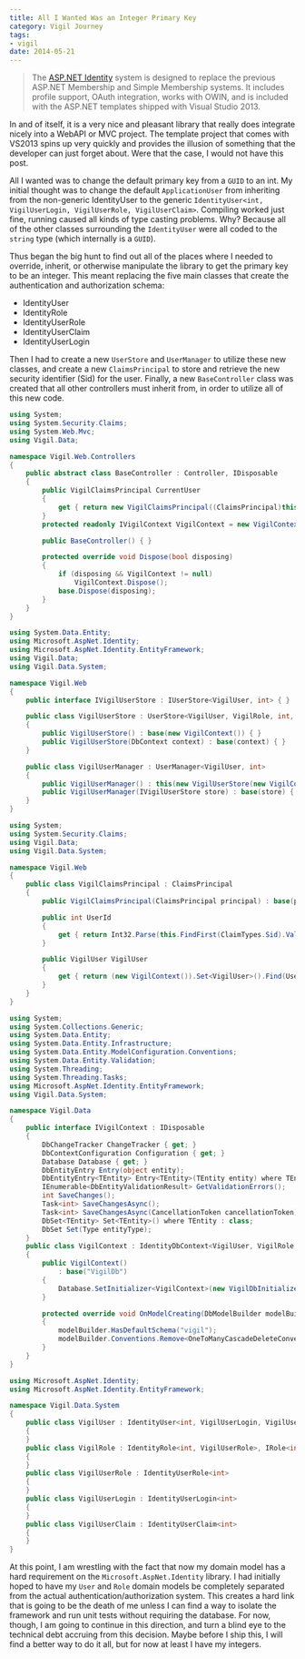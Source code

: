 ```yaml
---
title: All I Wanted Was an Integer Primary Key
category: Vigil Journey
tags:
- vigil
date: 2014-05-21
---
```


> The [ASP.NET Identity](http://www.asp.net/identity) system is designed to replace the previous ASP.NET Membership and Simple Membership systems. It includes profile support, OAuth integration, works with OWIN, and is included with the ASP.NET templates shipped with Visual Studio 2013.

In and of itself, it is a very nice and pleasant library that really does integrate nicely into a WebAPI or MVC project.  The template project that comes with VS2013 spins up very quickly and provides the illusion of something that the developer can just forget about.  Were that the case, I would not have this post.

All I wanted was to change the default primary key from a `GUID` to an int.  My initial thought was to change the default `ApplicationUser` from inheriting from the non-generic IdentityUser to the generic `IdentityUser<int, VigilUserLogin, VigilUserRole, VigilUserClaim>`.  Compiling worked just fine, running caused all kinds of type casting problems.  Why?  Because all of the other classes surrounding the `IdentityUser` were all coded to the `string` type (which internally is a `GUID`).


Thus began the big hunt to find out all of the places where I needed to override, inherit, or otherwise manipulate the library to get the primary key to be an integer. This meant replacing the five main classes that create the authentication and authorization schema:

- IdentityUser
- IdentityRole
- IdentityUserRole
- IdentityUserClaim
- IdentityUserLogin

Then I had to create a new `UserStore` and `UserManager` to utilize these new classes, and create a new `ClaimsPrincipal` to store and retrieve the new security identifier (Sid) for the user. Finally, a new `BaseController` class was created that all other controllers must inherit from, in order to utilize all of this new code.

```csharp
using System;
using System.Security.Claims;
using System.Web.Mvc;
using Vigil.Data;

namespace Vigil.Web.Controllers
{
    public abstract class BaseController : Controller, IDisposable
    {
        public VigilClaimsPrincipal CurrentUser
        {
            get { return new VigilClaimsPrincipal((ClaimsPrincipal)this.User); }
        }
        protected readonly IVigilContext VigilContext = new VigilContext();

        public BaseController() { }

        protected override void Dispose(bool disposing)
        {
            if (disposing && VigilContext != null)
                VigilContext.Dispose();
            base.Dispose(disposing);
        }
    }
}
```

```csharp
using System.Data.Entity;
using Microsoft.AspNet.Identity;
using Microsoft.AspNet.Identity.EntityFramework;
using Vigil.Data;
using Vigil.Data.System;

namespace Vigil.Web
{
    public interface IVigilUserStore : IUserStore<VigilUser, int> { }

    public class VigilUserStore : UserStore<VigilUser, VigilRole, int, VigilUserLogin, VigilUserRole, VigilUserClaim>, IVigilUserStore
    {
        public VigilUserStore() : base(new VigilContext()) { }
        public VigilUserStore(DbContext context) : base(context) { }
    }

    public class VigilUserManager : UserManager<VigilUser, int>
    {
        public VigilUserManager() : this(new VigilUserStore(new VigilContext())) { }
        public VigilUserManager(IVigilUserStore store) : base(store) { }
    }
}
```

```csharp
using System;
using System.Security.Claims;
using Vigil.Data;
using Vigil.Data.System;

namespace Vigil.Web
{
    public class VigilClaimsPrincipal : ClaimsPrincipal
    {
        public VigilClaimsPrincipal(ClaimsPrincipal principal) : base(principal) { }

        public int UserId
        {
            get { return Int32.Parse(this.FindFirst(ClaimTypes.Sid).Value); }
        }

        public VigilUser VigilUser
        {
            get { return (new VigilContext()).Set<VigilUser>().Find(UserId); }
        }
    }
}
```

```csharp
using System;
using System.Collections.Generic;
using System.Data.Entity;
using System.Data.Entity.Infrastructure;
using System.Data.Entity.ModelConfiguration.Conventions;
using System.Data.Entity.Validation;
using System.Threading;
using System.Threading.Tasks;
using Microsoft.AspNet.Identity.EntityFramework;
using Vigil.Data.System;

namespace Vigil.Data
{
    public interface IVigilContext : IDisposable
    {
        DbChangeTracker ChangeTracker { get; }
        DbContextConfiguration Configuration { get; }
        Database Database { get; }
        DbEntityEntry Entry(object entity);
        DbEntityEntry<TEntity> Entry<TEntity>(TEntity entity) where TEntity : class;
        IEnumerable<DbEntityValidationResult> GetValidationErrors();
        int SaveChanges();
        Task<int> SaveChangesAsync();
        Task<int> SaveChangesAsync(CancellationToken cancellationToken);
        DbSet<TEntity> Set<TEntity>() where TEntity : class;
        DbSet Set(Type entityType);
    }
    public class VigilContext : IdentityDbContext<VigilUser, VigilRole, int, VigilUserLogin, VigilUserRole, VigilUserClaim>, IVigilContext
    {
        public VigilContext()
            : base("VigilDb")
        {
            Database.SetInitializer<VigilContext>(new VigilDbInitializer());
        }

        protected override void OnModelCreating(DbModelBuilder modelBuilder)
        {
            modelBuilder.HasDefaultSchema("vigil");
            modelBuilder.Conventions.Remove<OneToManyCascadeDeleteConvention>();
        }
    }
}
```

```csharp
using Microsoft.AspNet.Identity;
using Microsoft.AspNet.Identity.EntityFramework;

namespace Vigil.Data.System
{
    public class VigilUser : IdentityUser<int, VigilUserLogin, VigilUserRole, VigilUserClaim>, IUser<int>
    {
    }
    public class VigilRole : IdentityRole<int, VigilUserRole>, IRole<int>
    {
    }
    public class VigilUserRole : IdentityUserRole<int>
    {
    }
    public class VigilUserLogin : IdentityUserLogin<int>
    {
    }
    public class VigilUserClaim : IdentityUserClaim<int>
    {
    }
}
```

At this point, I am wrestling with the fact that now my domain model has a hard requirement on the `Microsoft.AspNet.Identity` library. I had initially hoped to have my `User` and `Role` domain models be completely separated from the actual authentication/authorization system. This creates a hard link that is going to be the death of me unless I can find a way to isolate the framework and run unit tests without requiring the database. For now, though, I am going to continue in this direction, and turn a blind eye to the technical debt accruing from this decision. Maybe before I ship this, I will find a better way to do it all, but for now at least I have my integers.